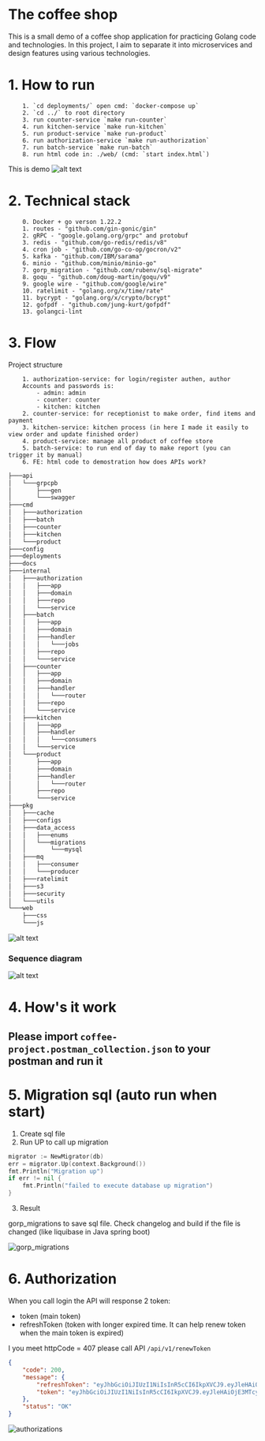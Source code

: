 # The coffee shop

This is a small demo of a coffee shop application for practicing Golang code and technologies. In this project, I aim to separate it into microservices and design features using various technologies.

# 1. How to run

        1. `cd deployments/` open cmd: `docker-compose up`
        2. `cd ../` to root directory
        3. run counter-service `make run-counter`
        4. run kitchen-service `make run-kitchen`
        5. run product-service `make run-product`
        6. run authorization-service `make run-authorization`
        7. run batch-service `make run-batch`
        8. run html code in: ./web/ (cmd: `start index.html`)
        
This is demo
![alt text](docs/3_1.png)

# 2. Technical stack

        0. Docker + go verson 1.22.2
        1. routes - "github.com/gin-gonic/gin"
        2. gRPC - "google.golang.org/grpc" and protobuf
        3. redis - "github.com/go-redis/redis/v8"
        4. cron job - "github.com/go-co-op/gocron/v2"
        5. kafka - "github.com/IBM/sarama"
        6. minio - "github.com/minio/minio-go"
        7. gorp_migration - "github.com/rubenv/sql-migrate"
        8. goqu - "github.com/doug-martin/goqu/v9"
        9. google wire - "github.com/google/wire"
        10. ratelimit - "golang.org/x/time/rate"
        11. bycrypt - "golang.org/x/crypto/bcrypt"
        12. gofpdf - "github.com/jung-kurt/gofpdf"
        13. golangci-lint

# 3. Flow

Project structure

        1. authorization-service: for login/register authen, author
        Accounts and passwords is:
            - admin: admin
            - counter: counter
            - kitchen: kitchen
        2. counter-service: for receptionist to make order, find items and payment
        3. kitchen-service: kitchen process (in here I made it easily to view order and update finished order)
        4. product-service: manage all product of coffee store
        5. batch-service: to run end of day to make report (you can trigger it by manual)
        6. FE: html code to demostration how does APIs work?

```bash
├───api
│   └───grpcpb
│       ├───gen
│       └───swagger
├───cmd
│   ├───authorization
│   ├───batch
│   ├───counter
│   ├───kitchen
│   └───product
├───config
├───deployments
├───docs
├───internal
│   ├───authorization
│   │   ├───app
│   │   ├───domain
│   │   ├───repo
│   │   └───service
│   ├───batch
│   │   ├───app
│   │   ├───domain
│   │   ├───handler
│   │   │   └───jobs
│   │   ├───repo
│   │   └───service
│   ├───counter
│   │   ├───app
│   │   ├───domain
│   │   ├───handler
│   │   │   └───router
│   │   ├───repo
│   │   └───service
│   ├───kitchen
│   │   ├───app
│   │   ├───handler
│   │   │   └───consumers
│   │   └───service
│   └───product
│       ├───app
│       ├───domain
│       ├───handler
│       │   └───router
│       ├───repo
│       └───service
├───pkg
│   ├───cache
│   ├───configs
│   ├───data_access
│   │   ├───enums
│   │   └───migrations
│   │       └───mysql
│   ├───mq
│   │   ├───consumer
│   │   └───producer
│   ├───ratelimit
│   ├───s3
│   ├───security
│   └───utils
└───web
    ├───css
    └───js

```

![alt text](docs/flow.png)

### Sequence diagram

![alt text](docs/sequence_diagram.png)

# 4. How's it work

## Please import `coffee-project.postman_collection.json` to your postman and run it

# 5. Migration sql (auto run when start)

1. Create sql file
2. Run UP to call up migration

```go
migrator := NewMigrator(db)
err = migrator.Up(context.Background())
fmt.Println("Migration up")
if err != nil {
    fmt.Println("failed to execute database up migration")
}
```
3. Result

gorp_migrations to save sql file. Check changelog and build if the file is changed (like liquibase in Java spring boot)

![gorp_migrations](docs/migrateDB.png)

# 6. Authorization

When you call login the API will response 2 token:
- token (main token)
- refreshToken (token with longer expired time. It can help renew token when the main token is expired)

I you meet httpCode = 407 please call API `/api/v1/renewToken`

```json
{
    "code": 200,
    "message": {
        "refreshToken": "eyJhbGciOiJIUzI1NiIsInR5cCI6IkpXVCJ9.eyJleHAiOjE3MTczMDMzMDksInJvbGVzIjpbIm1lbWJlciJdLCJ1c2VySWQiOiJuYW1udiJ9.PX7DvULwCDwYsy_0UdUx21AXLBS4WV-x--E1wFv-LtI",
        "token": "eyJhbGciOiJIUzI1NiIsInR5cCI6IkpXVCJ9.eyJleHAiOjE3MTcyOTYzMzksImlhdCI6MTcxNzI5NjMwOSwicm9sZXMiOlsibWVtYmVyIl0sInVzZXJJZCI6Im5hbW52In0.TEH-1oX5PrXpCNBWf4EoPVpCGVAkb1DVezzMtYEC8fU"
    },
    "status": "OK"
}
```

![authorizations](docs/authorizations.png)

<!-- # 9. Dockerfile

locate in `root` dictory

```bash
docker build -t counter-service -f cmd/counter/Dockerfile .

docker build -t kitchen-service -f cmd/kitchen/Dockerfile .

docker build -t product-service -f cmd/product/Dockerfile .
``` -->
